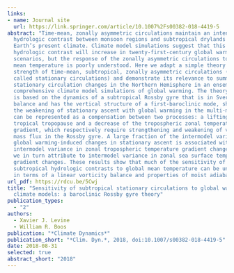 ```yaml
---
links:
- name: Journal site
  url: https://link.springer.com/article/10.1007%2Fs00382-018-4419-5
abstract: "Time-mean, zonally asymmetric circulations maintain an intense
  hydrologic contrast between monsoon regions and subtropical drylands in
  Earth’s present climate. Climate model simulations suggest that this
  hydrologic contrast will increase in twenty-first-century global warming
  scenarios, but the response of the zonally asymmetric circulations to global
  mean temperature is poorly understood. Here we adapt a simple theory for the
  strength of time-mean, subtropical, zonally asymmetric circulations (hereafter
  called stationary circulations) and demonstrate its relevance to summer
  stationary circulation changes in the Northern Hemisphere in an ensemble of
  comprehensive climate model simulations of global warming. The theory, which
  is based on the dynamics of a subtropical Rossby gyre that is in Sverdrup
  balance and has the vertical structure of a first-baroclinic mode, shows that
  the weakening of stationary ascent with global warming in the multi-model mean
  can be represented as a compensation between two processes: a lifting of the
  tropical tropopause and a decrease of the tropospheric zonal temperature
  gradient, which respectively require strengthening and weakening of vertical
  mass flux in the Rossby gyre. A large fraction of the intermodel variance in
  global warming-induced changes in stationary ascent is associated with
  intermodel variance in zonal tropospheric temperature gradient changes, which
  we in turn attribute to intermodel variance in zonal sea surface temperature
  gradient changes. These results show that much of the sensitivity of
  subtropical hydrologic contrasts to global mean temperature can be understood
  in terms of a linear vorticity balance and properties of moist adiabats."
url_pdf: https://rdcu.be/5Cwj
title: "Sensitivity of subtropical stationary circulations to global warming in
  climate models: a baroclinic Rossby gyre theory"
publication_types:
  - "2"
authors:
  - Xavier J. Levine
  - William R. Boos
publication: "*Climate Dynamics*"
publication_short: "*Clim. Dyn.*, 2018, doi:10.1007/s00382-018-4419-5"
date: 2018-08-31
selected: true
abstract_short: "2018"
---
```

